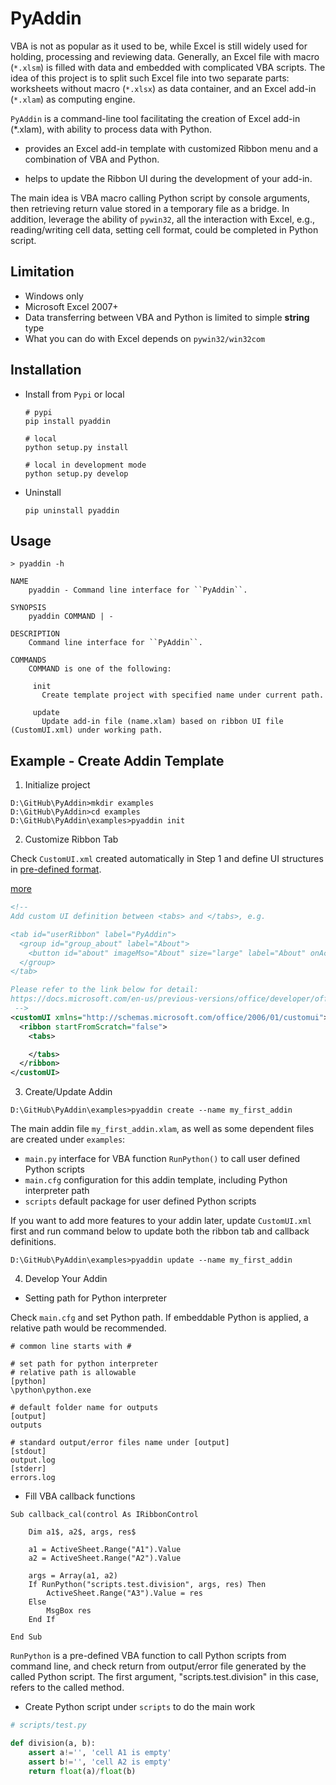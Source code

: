 # PyAddin

VBA is not as popular as it used to be, while Excel is still widely used for holding, processing and reviewing data. Generally, an Excel file with macro (`*.xlsm`) is filled with data and embedded with complicated VBA scripts. The idea of this project is to split such Excel file into two separate parts: worksheets without macro (`*.xlsx`) as data container, and an Excel add-in (`*.xlam`) as computing engine.

`PyAddin` is a command-line tool facilitating the creation of Excel add-in (*.xlam), with ability to process data with Python.

- provides an Excel add-in template with customized Ribbon menu and a combination of VBA and Python. 

- helps to update the Ribbon UI during the development of your add-in.

The main idea is VBA macro calling Python script by console arguments, then retrieving return value stored in a temporary file as a bridge. In addition, leverage the ability of `pywin32`, all the interaction with Excel, e.g., reading/writing cell data, setting cell format, could be completed in Python script.

## Limitation

- Windows only
- Microsoft Excel 2007+
- Data transferring between VBA and Python is limited to simple **string** type
- What you can do with Excel depends on `pywin32/win32com`


## Installation

- Install from `Pypi` or local

  ```
  # pypi
  pip install pyaddin

  # local  
  python setup.py install

  # local in development mode
  python setup.py develop
  ```

- Uninstall

  ```
  pip uninstall pyaddin
  ```

## Usage

```
> pyaddin -h

NAME
    pyaddin - Command line interface for ``PyAddin``.

SYNOPSIS
    pyaddin COMMAND | -

DESCRIPTION
    Command line interface for ``PyAddin``.

COMMANDS
    COMMAND is one of the following:

     init
       Create template project with specified name under current path.

     update
       Update add-in file (name.xlam) based on ribbon UI file (CustomUI.xml) under working path.
```

## Example - Create Addin Template

1. Initialize project

```
D:\GitHub\PyAddin>mkdir examples
D:\GitHub\PyAddin>cd examples
D:\GitHub\PyAddin\examples>pyaddin init
```

2. Customize Ribbon Tab

Check `CustomUI.xml` created automatically in Step 1 and define UI structures in [pre-defined format](https://docs.microsoft.com/en-us/previous-versions/office/developer/office-2007/aa338202(v%3doffice.12)#general-format-of-xml-markup-files).

[more](https://docs.microsoft.com/en-us/openspecs/office_standards/ms-customui/edc80b05-9169-4ff7-95ee-03af067f35b1)

```xml
<!--
Add custom UI definition between <tabs> and </tabs>, e.g.

<tab id="userRibbon" label="PyAddin">
  <group id="group_about" label="About">
    <button id="about" imageMso="About" size="large" label="About" onAction="callback_about"/>
  </group>
</tab>

Please refer to the link below for detail:
https://docs.microsoft.com/en-us/previous-versions/office/developer/office-2007/aa338202(v%3doffice.12)
 -->
<customUI xmlns="http://schemas.microsoft.com/office/2006/01/customui">
  <ribbon startFromScratch="false">
    <tabs>

    </tabs>
  </ribbon>
</customUI>
```

3. Create/Update Addin

```
D:\GitHub\PyAddin\examples>pyaddin create --name my_first_addin
```

The main addin file `my_first_addin.xlam`, as well as some dependent files are created under `examples`:

- `main.py` interface for VBA function `RunPython()` to call user defined Python scripts
- `main.cfg` configuration for this addin template, including Python interpreter path
- `scripts` default package for user defined Python scripts

If you want to add more features to your addin later, update `CustomUI.xml` first and run command below to update both the ribbon tab and callback definitions.

```
D:\GitHub\PyAddin\examples>pyaddin update --name my_first_addin
```


4. Develop Your Addin

- Setting path for Python interpreter

Check `main.cfg` and set Python path. If embeddable Python is applied, a relative path would be recommended.

```
# common line starts with #

# set path for python interpreter
# relative path is allowable
[python]
\python\python.exe

# default folder name for outputs
[output]
outputs

# standard output/error files name under [output]
[stdout]
output.log
[stderr]
errors.log
```

- Fill VBA callback functions

```vba
Sub callback_cal(control As IRibbonControl
    
    Dim a1$, a2$, args, res$
    
    a1 = ActiveSheet.Range("A1").Value
    a2 = ActiveSheet.Range("A2").Value
    
    args = Array(a1, a2)
    If RunPython("scripts.test.division", args, res) Then
        ActiveSheet.Range("A3").Value = res
    Else
        MsgBox res
    End If
    
End Sub
```

`RunPython` is a pre-defined VBA function to call Python scripts from command line, and check return from output/error file generated by the called Python script. The first argument, "scripts.test.division" in this case, refers to the called method.

- Create Python script under `scripts` to do the main work

```python
# scripts/test.py

def division(a, b):
	assert a!='', 'cell A1 is empty'
	assert b!='', 'cell A2 is empty'
	return float(a)/float(b)
```